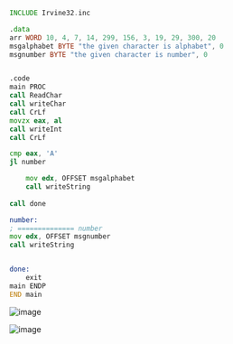 ```asm
INCLUDE Irvine32.inc

.data
arr WORD 10, 4, 7, 14, 299, 156, 3, 19, 29, 300, 20
msgalphabet BYTE "the given character is alphabet", 0
msgnumber BYTE "the given character is number", 0


.code
main PROC
call ReadChar
call writeChar
call CrLf
movzx eax, al
call writeInt
call CrLf

cmp eax, 'A'
jl number

	mov edx, OFFSET msgalphabet
	call writeString
	
call done

number:
; ============== number
mov edx, OFFSET msgnumber
call writeString


done:
	exit
main ENDP
END main  
```
![image](https://github.com/user-attachments/assets/de736e80-0512-4c1b-bcf2-b6e02adcd20f)

![image](https://github.com/user-attachments/assets/3c40c2e9-88c6-4518-b606-100026d58577)


